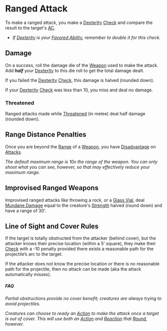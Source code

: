 # Ranged Attack
To make a ranged attack, you make a [Dexterity](../Player%20Characters/Chosen%20Statistics/Dexterity.md) [Check](Check.md) and compare the result to the target's [AC](../Player%20Characters/Derived%20Statistics/Armor%20Class.md).
- *If [Dexterity](../Player%20Characters/Chosen%20Statistics/Dexterity.md) is your [Favored Ability](../Player%20Characters/Favored%20Ability.md), remember to double it for this check.*
## Damage
On a success, roll the damage die of the [Weapon](../Items/Equipment/Weapons.md) used to make the attack. Add ***half*** your [Dexterity](../Player%20Characters/Chosen%20Statistics/Dexterity.md) to this die roll to get the total damage dealt.

If you failed the [Dexterity](../Player%20Characters/Chosen%20Statistics/Dexterity.md) [Check](Check.md), this damage is halved (rounded down).

If your [Dexterity](../Player%20Characters/Chosen%20Statistics/Dexterity.md) [Check](Check.md) was less than 10, you miss and deal no damage.
### Threatened
Ranged attacks made while [Threatened](../Conditions/Threatened.md) (in melee) deal half damage (rounded down).
## Range Distance Penalties
Once you are beyond the [Range](../Items/Equipment/Individual%20Item%20Cards/Weapons/Weapon%20Properties/Ranged%20Property.md) of a [Weapon](../Items/Equipment/Weapons.md), you have [Disadvantage](Dice%20Rolls/Disadvantage.md) on [Attacks](Attack.md).

*The default maximum range is 10x the range of the weapon. You can only shoot what you can see, however, so that may effectively reduce your maximum range.*
## Improvised Ranged Weapons
Improvised ranged attacks like throwing a rock, or a [Glass Vial](../Items/Equipment/Individual%20Item%20Cards/Gear/10%20Coins/Glass%20Vial.md), deal [Mundane Damage](../Damage%20Types/Mundane%20Damage.md) equal to the creature's [Strength](../Player%20Characters/Chosen%20Statistics/Strength.md) halved (round down) and have a range of 30'.
## Line of Sight and Cover Rules
If the target is totally obstructed from the attacker (behind cover), but the attacker knows their precise location (within a 5’ square), they make their [Check](Check.md) with a -10 penalty provided there exists a reasonable path for the projectile’s arc to the target.

If the attacker does not know the precise location or there is no reasonable path for the projectile, then no attack can be made (aka the attack automatically misses).
##### FAQ
*Partial obstructions provide no cover benefit; creatures are always trying to avoid projectiles.*

*Creatures can choose to ready an [Action](Action.md) to make the attack once a target is out of cover. This will use both an [Action](Action.md) and [Reaction](Reaction.md) that [Round](Round.md), however.*